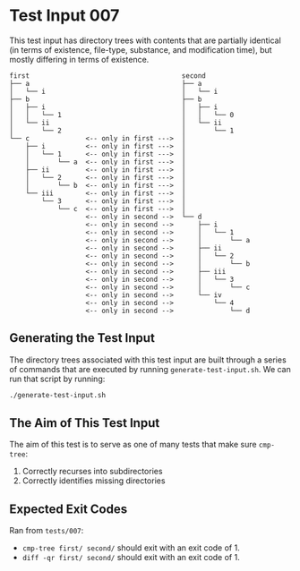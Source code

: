 # Test Input 007

This test input has directory trees with contents that are partially identical
(in terms of existence, file-type, substance, and modification time), but
mostly differing in terms of existence.

```
first                                      second
├── a                                      ├── a
│   └── i                                  │   └── i
├── b                                      ├── b
│   ├── i                                  │   ├── i
│   │   └── 1                              │   │   └── 0
│   └── ii                                 │   └── ii
│       └── 2                              │       └── 1
└── c              <-- only in first --->  │
    ├── i          <-- only in first --->  │
    │   └── 1      <-- only in first --->  │
    │       └── a  <-- only in first --->  │
    ├── ii         <-- only in first --->  │
    │   └── 2      <-- only in first --->  │
    │       └── b  <-- only in first --->  │
    └── iii        <-- only in first --->  │
        └── 3      <-- only in first --->  │
            └── c  <-- only in first --->  │
                   <-- only in second -->  └── d
                   <-- only in second -->      ├── i
                   <-- only in second -->      │   └── 1
                   <-- only in second -->      │       └── a
                   <-- only in second -->      ├── ii
                   <-- only in second -->      │   └── 2
                   <-- only in second -->      │       └── b
                   <-- only in second -->      ├── iii
                   <-- only in second -->      │   └── 3
                   <-- only in second -->      │       └── c
                   <-- only in second -->      └── iv
                   <-- only in second -->          └── 4
                   <-- only in second -->              └── d
```

## Generating the Test Input

The directory trees associated with this test input are built through a series
of commands that are executed by running `generate-test-input.sh`. We can run
that script by running:

```bash
./generate-test-input.sh
```

## The Aim of This Test Input

The aim of this test is to serve as one of many tests that make sure
`cmp-tree`:
1. Correctly recurses into subdirectories
2. Correctly identifies missing directories

## Expected Exit Codes

Ran from `tests/007`:

* `cmp-tree first/ second/` should exit with an exit code of 1.
* `diff -qr first/ second/` should exit with an exit code of 1.
